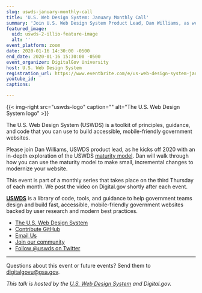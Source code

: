 ```yaml
---
slug: uswds-january-monthly-call
title: 'U.S. Web Design System: January Monthly Call'
summary: 'Join U.S. Web Design System Product Lead, Dan Williams, as we discuss the USWDS and answer your questions&#46;'
featured_image:
  uid: uswds-2-illio-feature-image
  alt: ''
event_platform: zoom
date: 2020-01-16 14:30:00 -0500
end_date: 2020-01-16 15:30:00 -0500
event_organizer: DigitalGov University
host: U.S. Web Design System
registration_url: https://www.eventbrite.com/e/us-web-design-system-january-monthly-call-registration-83905173633
youtube_id:
captions:

---
```


{{< img-right src="uswds-logo" caption="" alt="The U.S. Web Design System logo" >}}

The U.S. Web Design System (USWDS) is a toolkit of principles, guidance, and code that you can use to build accessible, mobile-friendly government websites.
 
Please join Dan Williams, USWDS product lead, as he kicks off 2020 with an in-depth exploration of the USWDS [maturity model](https://designsystem.digital.gov/maturity-model/). Dan will walk through how you can use the maturity model to make small, incremental changes to modernize your website.

This event is part of a monthly series that takes place on the third Thursday of each month. We post the video on Digital.gov shortly after each event.

[**USWDS**](https://designsystem.digital.gov/) is a library of code, tools, and guidance to help government teams design and build fast, accessible, mobile-friendly government websites backed by user research and modern best practices.

- [The U.S. Web Design System](https://designsystem.digital.gov/)
- [Contribute GitHub](https://github.com/uswds/uswds/issues)
- [Email Us](mailto:uswds@gsa.gov)
- [Join our community](https://digital.gov/communities/uswds/)
- [Follow @uswds on Twitter](https://twitter.com/uswds)

---

Questions about this event or future events? Send them to [digitalgovu@gsa.gov](mailto:digitalgovu@gsa.gov).

_This talk is hosted by the [U.S. Web Design System](https://designsystem.digital.gov/) and Digital.gov._
